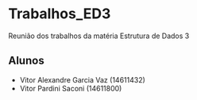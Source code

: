 # Trabalhos_ED3
Reunião dos trabalhos da matéria Estrutura de Dados 3

## Alunos
- Vitor Alexandre Garcia Vaz (14611432)
- Vitor Pardini Saconi (14611800)
